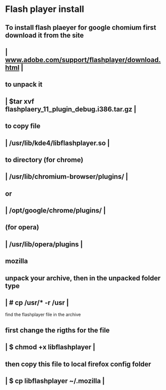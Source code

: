 # Flash player install

 To install flash plaeyer for google chomium first
 download it from the site 
 ------------------------------------------------------------------------
 | www.adobe.com/support/flashplayer/download.html     			        |
 ------------------------------------------------------------------------ 

 to unpack it 
 ------------------------------------------------------------------------ 
 | $tar xvf flashplaery_11_plugin_debug.i386.tar.gz    			|
 ------------------------------------------------------------------------

 to copy file 
 ------------------------------------------------------------------------
 | /usr/lib/kde4/libflashplayer.so                 			|
 ------------------------------------------------------------------------

 to directory (for chrome)
 ------------------------------------------------------------------------
 | /usr/lib/chromium-browser/plugins/            			|
 ------------------------------------------------------------------------
 or 
 ------------------------------------------------------------------------
 | /opt/google/chrome/plugins/                   			|
 ------------------------------------------------------------------------
 (for opera)
 ------------------------------------------------------------------------
 | /usr/lib/opera/plugins                       			|
 ------------------------------------------------------------------------
 

 mozilla
 -------
 
 unpack your archive,
 then in the unpacked folder type
 ------------------------------------------------------------------------
 | # cp /usr/* -r /usr							|
 ------------------------------------------------------------------------
 find the flashplayer file in the archive
 
 first change the rigths for the file  
 ------------------------------------------------------------------------
 | $ chmod +x libflashplayer						|
 ------------------------------------------------------------------------
 then copy this file to local firefox config folder
 ------------------------------------------------------------------------
 | $ cp libflashplayer ~/.mozilla					|
 ------------------------------------------------------------------------

 

  
 
 

